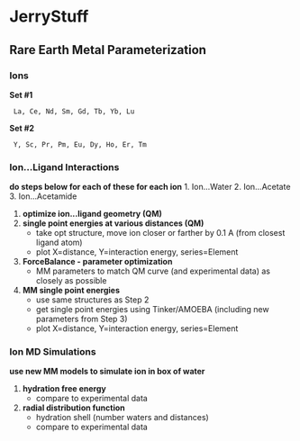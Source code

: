 # JerryStuff

## Rare Earth Metal Parameterization

### Ions

**Set #1**

     La, Ce, Nd, Sm, Gd, Tb, Yb, Lu
    
**Set #2**

     Y, Sc, Pr, Pm, Eu, Dy, Ho, Er, Tm
    

### Ion...Ligand Interactions
  
  **do steps below for each of these for each ion**
    1. Ion...Water
    2. Ion...Acetate
    3. Ion...Acetamide

  
  1. **optimize ion...ligand geometry (QM)**
  2. **single point energies at various distances (QM)**
     + take opt structure, move ion closer or farther by 0.1 A (from closest ligand atom)
     + plot X=distance, Y=interaction energy, series=Element
  4. **ForceBalance - parameter optimization**
     + MM parameters to match QM curve (and experimental data) as closely as possible
  5. **MM single point energies**
     + use same structures as Step 2
     + get single point energies using Tinker/AMOEBA (including new parameters from Step 3)
     + plot X=distance, Y=interaction energy, series=Element

### Ion MD Simulations
  
  **use new MM models to simulate ion in box of water**
  1. **hydration free energy**
     + compare to experimental data
  2. **radial distribution function**
     + hydration shell (number waters and distances)
     + compare to experimental data
